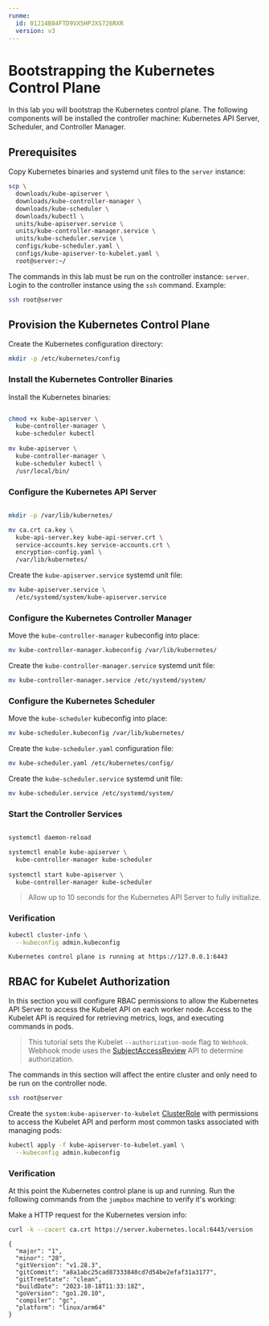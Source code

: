 ```yaml
---
runme:
  id: 01J14B84FTD9VX5HPJXS726RXR
  version: v3
---
```


# Bootstrapping the Kubernetes Control Plane

In this lab you will bootstrap the Kubernetes control plane. The following components will be installed the controller machine: Kubernetes API Server, Scheduler, and Controller Manager.

## Prerequisites

Copy Kubernetes binaries and systemd unit files to the `server` instance:

```bash {"id":"01J14B84FTD9VX5HPJWED7AES1"}
scp \
  downloads/kube-apiserver \
  downloads/kube-controller-manager \
  downloads/kube-scheduler \
  downloads/kubectl \
  units/kube-apiserver.service \
  units/kube-controller-manager.service \
  units/kube-scheduler.service \
  configs/kube-scheduler.yaml \
  configs/kube-apiserver-to-kubelet.yaml \
  root@server:~/
```

The commands in this lab must be run on the controller instance: `server`. Login to the controller instance using the `ssh` command. Example:

```bash {"id":"01J14B84FTD9VX5HPJWGAWEPQF"}
ssh root@server
```

## Provision the Kubernetes Control Plane

Create the Kubernetes configuration directory:

```bash {"id":"01J14B84FTD9VX5HPJWJS0GSBD"}
mkdir -p /etc/kubernetes/config
```

### Install the Kubernetes Controller Binaries

Install the Kubernetes binaries:

```bash {"id":"01J14B84FTD9VX5HPJWND8Q90P"}

chmod +x kube-apiserver \
  kube-controller-manager \
  kube-scheduler kubectl
  
mv kube-apiserver \
  kube-controller-manager \
  kube-scheduler kubectl \
  /usr/local/bin/

```

### Configure the Kubernetes API Server

```bash {"id":"01J14B84FTD9VX5HPJWRB5PHKV"}

mkdir -p /var/lib/kubernetes/

mv ca.crt ca.key \
  kube-api-server.key kube-api-server.crt \
  service-accounts.key service-accounts.crt \
  encryption-config.yaml \
  /var/lib/kubernetes/

```

Create the `kube-apiserver.service` systemd unit file:

```bash {"id":"01J14B84FTD9VX5HPJWSQ88YJH"}
mv kube-apiserver.service \
  /etc/systemd/system/kube-apiserver.service
```

### Configure the Kubernetes Controller Manager

Move the `kube-controller-manager` kubeconfig into place:

```bash {"id":"01J14B84FTD9VX5HPJWTQ39PY2"}
mv kube-controller-manager.kubeconfig /var/lib/kubernetes/
```

Create the `kube-controller-manager.service` systemd unit file:

```bash {"id":"01J14B84FTD9VX5HPJWY0WJ7WW"}
mv kube-controller-manager.service /etc/systemd/system/
```

### Configure the Kubernetes Scheduler

Move the `kube-scheduler` kubeconfig into place:

```bash {"id":"01J14B84FTD9VX5HPJWY33CR0V"}
mv kube-scheduler.kubeconfig /var/lib/kubernetes/
```

Create the `kube-scheduler.yaml` configuration file:

```bash {"id":"01J14B84FTD9VX5HPJX17NBDQ6"}
mv kube-scheduler.yaml /etc/kubernetes/config/
```

Create the `kube-scheduler.service` systemd unit file:

```bash {"id":"01J14B84FTD9VX5HPJX36Y0FY7"}
mv kube-scheduler.service /etc/systemd/system/
```

### Start the Controller Services

```bash {"id":"01J14B84FTD9VX5HPJX64XKHSR"}

systemctl daemon-reload

systemctl enable kube-apiserver \
  kube-controller-manager kube-scheduler
  
systemctl start kube-apiserver \
  kube-controller-manager kube-scheduler

```

> Allow up to 10 seconds for the Kubernetes API Server to fully initialize.

### Verification

```bash {"id":"01J14B84FTD9VX5HPJXA3M535N"}
kubectl cluster-info \
  --kubeconfig admin.kubeconfig
```

```text {"id":"01J14B84FTD9VX5HPJXDWGYK5A"}
Kubernetes control plane is running at https://127.0.0.1:6443
```

## RBAC for Kubelet Authorization

In this section you will configure RBAC permissions to allow the Kubernetes API Server to access the Kubelet API on each worker node. Access to the Kubelet API is required for retrieving metrics, logs, and executing commands in pods.

> This tutorial sets the Kubelet `--authorization-mode` flag to `Webhook`. Webhook mode uses the [SubjectAccessReview](https://kubernetes.io/docs/admin/authorization/#checking-api-access) API to determine authorization.

The commands in this section will affect the entire cluster and only need to be run on the controller node.

```bash {"id":"01J14B84FTD9VX5HPJXGMCRKRA"}
ssh root@server
```

Create the `system:kube-apiserver-to-kubelet` [ClusterRole](https://kubernetes.io/docs/admin/authorization/rbac/#role-and-clusterrole) with permissions to access the Kubelet API and perform most common tasks associated with managing pods:

```bash {"id":"01J14B84FTD9VX5HPJXJ0YHASN"}
kubectl apply -f kube-apiserver-to-kubelet.yaml \
  --kubeconfig admin.kubeconfig
```

### Verification

At this point the Kubernetes control plane is up and running. Run the following commands from the `jumpbox` machine to verify it's working:

Make a HTTP request for the Kubernetes version info:

```bash {"id":"01J14B84FTD9VX5HPJXKP6D8A4"}
curl -k --cacert ca.crt https://server.kubernetes.local:6443/version
```

```text {"id":"01J14B84FTD9VX5HPJXPZ7ESD2"}
{
  "major": "1",
  "minor": "28",
  "gitVersion": "v1.28.3",
  "gitCommit": "a8a1abc25cad87333840cd7d54be2efaf31a3177",
  "gitTreeState": "clean",
  "buildDate": "2023-10-18T11:33:18Z",
  "goVersion": "go1.20.10",
  "compiler": "gc",
  "platform": "linux/arm64"
}
```
